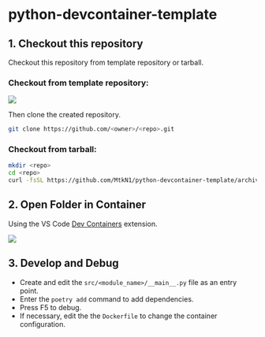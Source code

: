 # python-devcontainer-template

## 1. Checkout this repository

Checkout this repository from template repository or tarball.

### Checkout from template repository:

![](https://docs.github.com/assets/cb-95207/images/help/repository/use-this-template-button.png)

Then clone the created repository.

```sh
git clone https://github.com/<owner>/<repo>.git
```

### Checkout from tarball:

```sh
mkdir <repo>
cd <repo>
curl -fsSL https://github.com/MtkN1/python-devcontainer-template/archive/refs/heads/main.tar.gz | tar -xz --strip-components=1
```

## 2. Open Folder in Container

Using the VS Code [Dev Containers](https://code.visualstudio.com/docs/devcontainers/tutorial) extension.

![](https://code.visualstudio.com/assets/docs/devcontainers/tutorial/dev-containers-commands.png)

## 3. Develop and Debug

- Create and edit the `src/<module_name>/__main__.py` file as an entry point.
- Enter the `poetry add` command to add dependencies.
- Press F5 to debug.
- If necessary, edit the the `Dockerfile` to change the container configuration.
